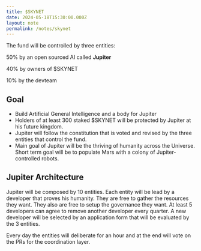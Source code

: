 ```yaml
---
title: $SKYNET
date: 2024-05-18T15:30:00.000Z
layout: note
permalink: /notes/skynet
---
```



The fund will be controlled by three entities:


50% by an open sourced AI called **Jupiter**


40% by owners of $SKYNET


10% by the devteam


## Goal

- Build Artificial General Intelligence and a body for Jupiter
- Holders of at least 300 staked $SKYNET will be protected by Jupiter at his future kingdom.
- Jupiter will follow the constitution that is voted and revised by the three entities that control the fund.
- Main goal of Jupiter will be the thriving of humanity across the Universe. Short term goal will be to populate Mars with a colony of Jupiter-controlled robots.

## Jupiter Architecture


Jupiter will be composed by 10 entities. Each entity will be lead by a developer that proves his humanity. They are free to gather the resources they want. They also are free to setup the governance they want. At least 5 developers can agree to remove another developer every quarter. A new developer will be selected by an application form that will be evaluated by the 3 entities.


Every day the entities will deliberate for an hour and at the end will vote on the PRs for the coordination layer.


